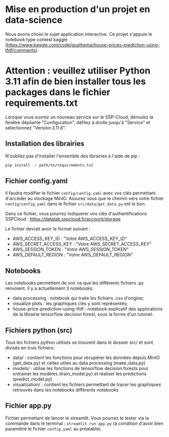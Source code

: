 # Mise en production d'un projet en data-science

Nous avons choisi le sujet application interactive.
Ce projet s'appuie le notebook type contest kaggle (https://www.kaggle.com/code/gusthema/house-prices-prediction-using-tfdf/comments).

# Attention : veuillez utiliser Python 3.11 afin de bien installer tous les packages dans le fichier requirements.txt

Lorsque vous ouvrez un nouveau service sur le SSP-Cloud, déroulez la fenêtre dépliante "Configuration", défilez à droite jusqu'à "Service" et sélectionnez "Version:3.11.8".

## Installation des librairies

N'oubliez pas d'installer l'ensemble des librairies à l'aide de pip :

```bash
pip install -r path/to/requirements.txt
```

## Fichier config.yaml

Il faudra modifier le fichier `config/config.yaml` avec vos clés permettant d'accéder au stockage MinIO. Assurez vous que le chemin vers votre fichier `config/config.yaml` dans le fichier `src/data/get_data.py` est le bon.

Dans ce fichier, vous pourrez indiquerer vos clés d'authentifications SSPCloud : https://datalab.sspcloud.fr/account/storage

Le fichier devrait avoir le format suivant :

- AWS_ACCESS_KEY_ID : "Votre AWS_ACCESS_KEY_ID"
- AWS_SECRET_ACCESS_KEY : "Votre AWS_SECRET_ACCESS_KEY"
- AWS_SESSION_TOKEN : "Votre AWS_SESSION_TOKEN"
- AWS_DEFAULT_REGION : "Votre AWS_DEFAULT_REGION"

## Notebooks

Les notebooks permettent de voir ce que les différents fichiers .py renvoient. Il y a actuellement 3 notebooks:
- data processing : notebook qui traite les fichiers .csv d'origine;
- visualize plots : les graphiques clés y sont représentés;
- house-price-prediction-using-tfdf : notebook explicatif des applications de la librairie tensorflow decision forest, sous la forme d'un tutoriel.

## Fichiers python (src)

Tous les fichiers python utilisés se trouvent dans le dossier src/ et sont divisés en trois fichiers:
- data/ : contient les fonctions pour récupérer les données depuis MinIO (get_data.py) et celles utiles au data processing (make_data.py)
- models/ : utilise les fonctions de tensorflow decision forests pour entrainer les modèles (train_model.py) et réaliser les prédictions (predict_model.py)
- visualization/ : contient les fichiers permettant de tracer les graphiques retrouvés dans les notebooks différents notebooks

## Fichier app.py

Fichier permettant de lancer le streamlit. Vous pourrez le tester via la commande dans le terminal : `streamlit run app.py` (à condition d'avoir bien paramétré le fichier `config.yaml` au préalable).
